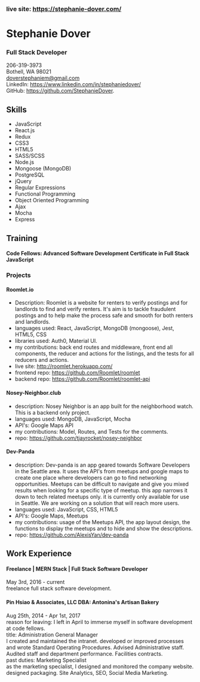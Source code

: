 ### live site: https://stephanie-dover.com/

# Stephanie Dover
### Full Stack Developer
206-319-3973  
Bothell, WA 98021  
doverstephaniem@gmail.com  
LinkedIn: https://www.linkedin.com/in/stephaniedover/  
GitHub: https://github.com/StephanieDover.


## Skills
- JavaScript
- React.js
- Redux
- CSS3
- HTML5
- SASS/SCSS
- Node.js
- Mongoose (MongoDB)
- PostgreSQL
- jQuery
- Regular Expressions
- Functional Programming
- Object Oriented Programming
- Ajax
- Mocha
- Express

## Training
#### Code Fellows: Advanced Software Development Certificate in Full Stack JavaScript

### Projects
#### Roomlet.io
- Description: Roomlet is a website for renters to verify postings and for landlords to find and verify renters. It's aim is to tackle fraudulent postings and to help make the process safe and smooth for both renters and landlords.
- languages used: React, JavaScript, MongoDB (mongoose), Jest, HTML5, CSS
- libraries used: Auth0, Material UI.  
- my contributions: back end routes and middleware, front end all components, the reducer and actions for the listings, and the tests for all reducers and actions.
- live site: http://roomlet.herokuapp.com/
- frontend repo: https://github.com/Roomlet/roomlet
- backend repo: https://github.com/Roomlet/roomlet-api

#### Nosey-Neighbor.club
- description: Nosey Neighbor is an app built for the neighborhood watch. This is a backend only project.
- languages used: MongoDB, JavaScript, Mocha
- API's: Google Maps API
- my contributions: Model, Routes, and Tests for the comments.
- repo: https://github.com/tjayrocket/nosey-neighbor

#### Dev-Panda
- description: Dev-panda is an app geared towards Software Developers in the Seattle area. It uses the API's from meetups and google maps to create one place where developers can go to find networking opportunities. Meetups can be difficult to navigate and give you mixed results when looking for a specific type of meetup. this app narrows it down to tech related meetups only. it is currently only available for use in Seattle. We are working on a solution that will reach more users.
- languages used: JavaScript, CSS, HTML5
- API's: Google Maps, Meetups
- my contributions: usage of the Meetups API, the app layout design, the functions to display the meetups and to hide and show the descriptions.
- repo: https://github.com/AlexisYan/dev-panda

## Work Experience
#### Freelance | MERN Stack | Full Stack Software Developer
May 3rd, 2016 - current  
freelance full stack software development.

#### Pin Hsiao & Associates, LLC DBA: Antonina's Artisan Bakery
Aug 25th, 2014 - Apr 1st, 2017  
reason for leaving: I left in April to immerse myself in software development at code fellows.  
title: Administration General Manager  
I created and maintained the intranet. developed or improved processes and wrote Standard Operating Procedures. Advised Administrative staff. Audited staff and department performance. Facilities contracts.     
past duties: Marketing Specialist  
as the marketing specialist, I designed and monitored the company website. designed packaging. Site Analytics, SEO, Social Media Marketing.  
